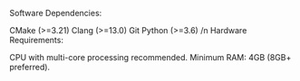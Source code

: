Software Dependencies:

CMake (>=3.21)
Clang (>=13.0)
Git
Python (>=3.6)
/n
Hardware Requirements:

CPU with multi-core processing recommended.
Minimum RAM: 4GB (8GB+ preferred).
